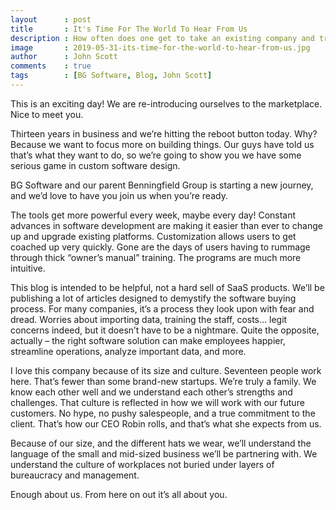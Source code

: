 ```yaml
---
layout      : post
title       : It's Time For The World To Hear From Us
description : How often does one get to take an existing company and treat it like a startup?
image       : 2019-05-31-its-time-for-the-world-to-hear-from-us.jpg
author      : John Scott
comments    : true
tags        : [BG Software, Blog, John Scott]
---
```


This is an exciting day!  We are re-introducing ourselves to the marketplace. Nice to meet you.

Thirteen years in business and we’re hitting the reboot button today. Why? Because we want to focus more on building things. Our guys have told us that’s what they want to do, so we’re going to show you we have some serious game in custom software design.

BG Software and our parent Benningfield Group is starting a new journey, and we’d love to have you join us when you’re ready.

The tools get more powerful every week, maybe every day! Constant advances in software development are making it easier than ever to change up and upgrade existing platforms. Customization allows users to get coached up very quickly. Gone are the days of users having to rummage through thick “owner’s manual” training.  The programs are much more intuitive.

This blog is intended to be helpful, not a hard sell of SaaS products. We’ll be publishing a lot of articles designed to demystify the software buying process. For many companies, it’s a process they look upon with fear and dread. Worries about importing data, training the staff, costs… legit concerns indeed, but it doesn’t have to be a nightmare. Quite the opposite, actually – the right software solution can make employees happier, streamline operations, analyze important data, and more.

I love this company because of its size and culture. Seventeen people work here. That’s fewer than some brand-new startups. We’re truly a family. We know each other well and we understand each other’s strengths and challenges. That culture is reflected in how we will work with our future customers. No hype, no pushy salespeople, and a true commitment to the client. That’s how our CEO Robin rolls, and that’s what she expects from us.

Because of our size, and the different hats we wear, we’ll understand the language of the small and mid-sized business we’ll be partnering with. We understand the culture of workplaces not buried under layers of bureaucracy and management.

Enough about us. From here on out it’s all about you.

